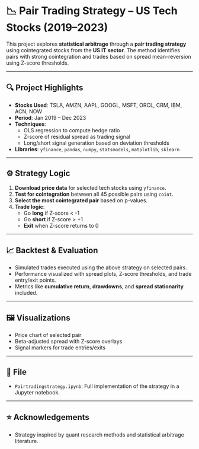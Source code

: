 # 📉 Pair Trading Strategy – US Tech Stocks (2019–2023)

This project explores **statistical arbitrage** through a **pair trading strategy** using cointegrated stocks from the **US IT sector**. The method identifies pairs with strong cointegration and trades based on spread mean-reversion using Z-score thresholds.

---

## 🔍 Project Highlights

- **Stocks Used**: TSLA, AMZN, AAPL, GOOGL, MSFT, ORCL, CRM, IBM, ACN, NOW
- **Period**: Jan 2019 – Dec 2023
- **Techniques**:
  - OLS regression to compute hedge ratio
  - Z-score of residual spread as trading signal
  - Long/short signal generation based on deviation thresholds
- **Libraries**: `yfinance`, `pandas`, `numpy`, `statsmodels`, `matplotlib`, `sklearn`

---

## ⚙️ Strategy Logic

1. **Download price data** for selected tech stocks using `yfinance`.
2. **Test for cointegration** between all 45 possible pairs using `coint`.
3. **Select the most cointegrated pair** based on p-values.
4. **Trade logic**:
   - Go **long** if Z-score < -1
   - Go **short** if Z-score > +1
   - **Exit** when Z-score returns to 0

---

## 📈 Backtest & Evaluation

- Simulated trades executed using the above strategy on selected pairs.
- Performance visualized with spread plots, Z-score thresholds, and trade entry/exit points.
- Metrics like **cumulative return**, **drawdowns**, and **spread stationarity** included.

---

## 🖼️ Visualizations

- Price chart of selected pair
- Beta-adjusted spread with Z-score overlays
- Signal markers for trade entries/exits

---

## 📁 File

- `Pairtradingstrategy.ipynb`: Full implementation of the strategy in a Jupyter notebook.

---


## ⭐ Acknowledgements

- Strategy inspired by quant research methods and statistical arbitrage literature.
